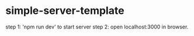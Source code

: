# simple-server-template

step 1: 'npm run dev' to start server
step 2: open localhost:3000 in browser.
